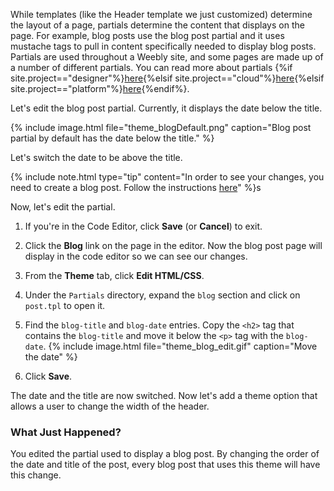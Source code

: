 While templates (like the Header template we just customized) determine the layout of a page, partials determine the content that displays on the page. For example, blog posts use the blog post partial and it uses mustache tags to pull in content specifically needed to display blog posts. Partials are used throughout a Weebly site, and some pages are made up of a number of different partials. You can read more about partials {%if site.project=="designer"%}[here](ds_themes_partials.html){%elsif site.project=="cloud"%}[here](cl_themes_partials.html){%elsif site.project=="platform"%}[here](pf_themes_partials.html){%endif%}.

Let's edit the blog post partial. Currently, it displays the date below the title.

{% include image.html file="theme_blogDefault.png" caption="Blog post partial by default has the date below the title." %}

Let's switch the date to be above the title.

{% include note.html type="tip" content="In order to see your changes, you need to create a blog post. Follow the instructions [here](https://hc.weebly.com/hc/en-us/articles/201405086-Create-a-Blog-Post)" %}s


Now, let's edit the partial.

1. If you're in the Code Editor, click **Save** (or **Cancel**) to exit.

2. Click the **Blog** link on the page in the editor. Now the blog post page will display in the code editor so we can see our changes.

3. From the **Theme** tab, click **Edit HTML/CSS**.

4. Under the `Partials` directory, expand the `blog` section and click on `post.tpl` to open it.
​
5. Find the `blog-title` and `blog-date` entries. Copy the `<h2>` tag that contains the `blog-title` and move it below the `<p>` tag with the `blog-date`.
    {% include image.html file="theme_blog_edit.gif" caption="Move the date" %}

6. Click **Save**.

The date and the title are now switched. Now let's add a theme option that allows a user to change the width of the header.

### What Just Happened?

You edited the partial used to display a blog post. By changing the order of the date and title of the post, every blog post that uses this theme will have this change.
